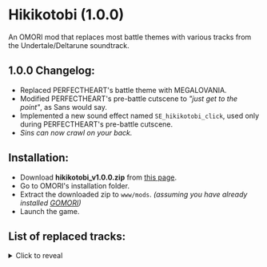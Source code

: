 # Hikikotobi (1.0.0)
An OMORI mod that replaces most battle themes with various tracks from the Undertale/Deltarune soundtrack.

## 1.0.0 Changelog:
- Replaced PERFECTHEART's battle theme with MEGALOVANIA.
- Modified PERFECTHEART's pre-battle cutscene to *"just get to the point"*, as Sans would say.
- Implemented a new sound effect named `SE_hikikotobi_click`, used only during PERFECTHEART's pre-battle cutscene.
- *Sins can now crawl on your back.*

## Installation:
- Download **hikikotobi_v1.0.0.zip** from [this page](https://github.com/KrizisDev/Hikikotobi/releases/tag/v1.0.0).
- Go to OMORI's installation folder.
- Extract the downloaded zip to `www/mods`. *(assuming you have already installed [GOMORI](https://github.com/Gilbert142/gomori))*
- Launch the game.

## List of replaced tracks:
<details>
  <summary>Click to reveal</summary>

- Push & Shove --> Wrong Enemy !?
- Tussle Among Trees --> Enemy Approaching
- THE VENGEANCE OF THOSE FORGOTTEN IN DARKNESS --> Stronger Monsters
- Three Bar Logos --> Enemy Approaching
- White Surf Style 6 --> Enemy Approaching
- CHAOS ASSEMBLY --> Metal Crusher
- You Were Wrong. Go Back. --> Heartache
- Just Leave Me Alone --> Power of "NEO"
- It Means Everything. --> Vs. Susie
- Those Who Forget History --> Stronger Monsters
- Forest Frenzy --> Enemy Approaching
- Sweet Paralysis --> Mad Mew Mew
- Splintered Sweets In The Castle --> Rude Buster
- Valour Against All Odds --> Spear of Justice
- World's End Valentine --> Death by Glamour
- Swirly 1000x --> Song That Might Play When You Fight Sans
- Gator Gambol --> Ghost Fight
- Jawbreaker --> Dummy!
- GOLDENVENGEANCE --> Chaos King
- Squall --> Stronger Monsters
- Grimey --> Stronger Monsters
- Underwater Prom Queens --> Battle Against a True Hero
- Whale Whale Whale --> Amalgam
- Swallow Hollow --> Bonetrousle (80% slower)
- Flouring With You --> Stronger Monsters *(Checker Dance if you're fighting Life Jam Guy)*
- BREADY STEADY GO --> THE WORLD REVOLVING
- You Cannot Go Back --> ASGORE
- Tee-hee Time --> MEGALOVANIA (SSBU Version)
- OMORI --> Don't Give Up

</details>
